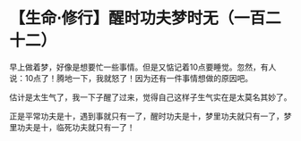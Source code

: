 # 【生命⋅修行】醒时功夫梦时无（一百二十二）

早上做着梦，好像是想要忙一些事情。但是又惦记着10点要睡觉。忽然，有人说：10点了！腾地一下，我就怒了！因为还有一件事情想做的原因吧。

估计是太生气了，我一下子醒了过来，觉得自己这样子生气实在是太莫名其妙了。

正是平常功夫是十，遇到事就只有一了，醒时功夫是十，梦里功夫就只有一了，梦里功夫是十，临死功夫就只有一了！